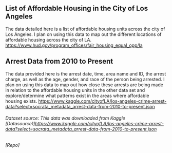 ## List of Affordable Housing in the City of Los Angeles
The data detailed here is a list of affordable housing units across the city of Los Angeles. I plan on using this data to map out the different locations of affordable housing across the city of LA. 
https://www.hud.gov/program_offices/fair_housing_equal_opp/la

## Arrest Data from 2010 to Present 
The data provided here is the arrest date, time, area name and ID, the arrest charge, as well as the age, gender, and race of the person being arrested. I plan on using this data to map out how close these arrests are being made in relation to the affordable housing units in the other data set and explore/determine what patterns exist in the areas where affordable housing exists. 
https://www.kaggle.com/cityofLA/los-angeles-crime-arrest-data?select=socrata_metadata_arrest-data-from-2010-to-present.json

###### Dataset source: This data was downloaded from Kaggle [Datasource1]https://www.kaggle.com/cityofLA/los-angeles-crime-arrest-data?select=socrata_metadata_arrest-data-from-2010-to-present.json
###### [Repo] 
